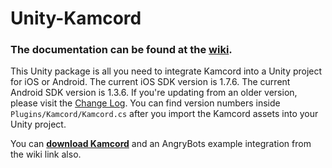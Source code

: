 Unity-Kamcord
=============

<h3>The documentation can be found at the <a href="https://github.com/kamcord/Unity-Kamcord/wiki">wiki</a>.</h3>

This Unity package is all you need to integrate Kamcord into a Unity project for iOS or Android. The current iOS SDK version is 1.7.6. The current Android SDK version is 1.3.6. If you're updating from an older version, please visit the <a href="https://github.com/kamcord/Unity-Kamcord/wiki/Change-Log">Change Log</a>. You can find version numbers inside <code>Plugins/Kamcord/Kamcord.cs</code> after you import the Kamcord assets into your Unity project.

You can <b><a href="https://github.com/kamcord/Unity-Kamcord/wiki/Download">download Kamcord</a></b> and an AngryBots example integration from the wiki link also.

